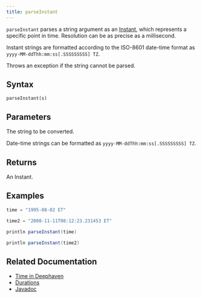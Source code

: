 ```yaml
---
title: parseInstant
---
```


`parseInstant` parses a string argument as an [Instant](../../query-language/types/date-time.md#instant), which represents a specific point in time. Resolution can be as precise as a millisecond.

Instant strings are formatted according to the ISO-8601 date-time format as `yyyy-MM-ddThh:mm:ss[.SSSSSSSSS] TZ`.

Throws an exception if the string cannot be parsed.

## Syntax

```
parseInstant(s)
```

## Parameters

<ParamTable>
<Param name="s" type="string">

The string to be converted.

Date-time strings can be formatted as `yyyy-MM-ddThh:mm:ss[.SSSSSSSSS] TZ`.

</Param>
</ParamTable>

## Returns

An Instant.

## Examples

```groovy order=:log
time = "1995-08-02 ET"

time2 = "2008-11-11T08:12:23.231453 ET"

println parseInstant(time)

println parseInstant(time2)
```

## Related Documentation

- [Time in Deephaven](../../../conceptual/time-in-deephaven.md)
- [Durations](../../query-language/types/durations.md)
- [Javadoc](https://deephaven.io/core/javadoc/io/deephaven/time/DateTimeUtils.html#parseInstant(java.lang.String))
